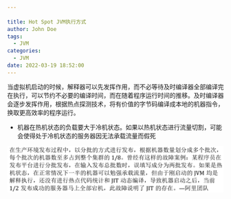 ```yaml
---

title: Hot Spot JVM执行方式
author: John Doe
tags:
  - JVM
categories:
  - JVM
date: 2022-03-19 18:52:00
---
```

当虚拟机启动的时候，解释器可以先发挥作用，而不必等待及时编译器全部编译完在执行，可以节约不必要的编译时间，而在随着程序运行时间的推移。及时编译器会逐步发挥作用，根据热点探测技术，将有价值的字节码编译成本地的机器指令，换取更高效率的程序运行。

- 机器在热机状态的负载要大于冷机状态。如果以热机状态进行流量切割，可能会使得处于冷机状态的服务器因无法承载流量而假死


 ![upload successful](../images/pasted-165.png)